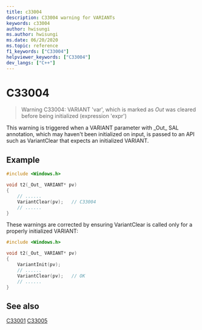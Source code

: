 ```yaml
---
title: c33004
description: C33004 warning for VARIANTs
keywords: c33004
author: hwisungi
ms.author: hwisungi
ms.date: 06/20/2020
ms.topic: reference
f1_keywords: ["C33004"]
helpviewer_keywords: ["C33004"]
dev_langs: ["C++"]
---
```

# C33004

> Warning C33004: VARIANT 'var', which is marked as _Out_ was cleared before being initialized (expression 'expr')

This warning is triggered when a VARIANT parameter with \_Out\_ SAL annotation, which may haven't been initialized on input, is passed to an API such as VariantClear that expects an initialized VARIANT.

## Example

```cpp
#include <Windows.h>

void t2(_Out_ VARIANT* pv)
{
    // ......
    VariantClear(pv);   // C33004
    // ......
}
```

These warnings are corrected by ensuring VariantClear is called only for a properly initialized VARIANT:
```cpp
#include <Windows.h>

void t2(_Out_ VARIANT* pv)
{
    VariantInit(pv);
    // ......
    VariantClear(pv);   // OK
    // ......
}
```
## See also

[C33001](/cpp/code-quality/c33001)
[C33005](/cpp/code-quality/c33005)

